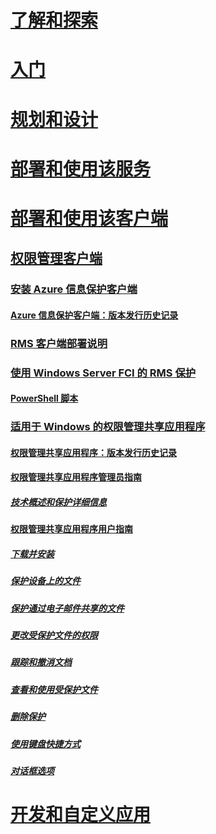# [了解和探索](/information-protection/understand-explore/what-is-information-protection)
# [入门](/information-protection/get-started/requirements-azure-rms)
# [规划和设计](/information-protection/plan-design/deployment-roadmap)
# [部署和使用该服务](/information-protection/deploy-use/activate-service)
# [部署和使用该客户端](use-client.md)
## [权限管理客户端](use-client.md)
### [安装 Azure 信息保护客户端](info-protect-client.md)
#### [Azure 信息保护客户端：版本发行历史记录](client-version-release-history.md)
### [RMS 客户端部署说明](client-deployment-notes.md)
### [使用 Windows Server FCI 的 RMS 保护](configure-fci.md)
#### [PowerShell 脚本](fci-script.md)
### [适用于 Windows 的权限管理共享应用程序](sharing-app-windows.md)
#### [权限管理共享应用程序：版本发行历史记录](sharing-app-version-release-history.md)
#### [权限管理共享应用程序管理员指南](sharing-app-admin-guide.md)
##### [技术概述和保护详细信息](sharing-app-admin-guide-technical.md)
#### [权限管理共享应用程序用户指南](sharing-app-user-guide.md)
##### [下载并安装](install-sharing-app.md)
##### [保护设备上的文件](sharing-app-protect-in-place.md)
##### [保护通过电子邮件共享的文件](sharing-app-protect-by-email.md)
##### [更改受保护文件的权限](sharing-app-reprotect-files.md)
##### [跟踪和撤消文档](sharing-app-track-revoke.md)
##### [查看和使用受保护文件](sharing-app-view-use-files.md)
##### [删除保护](sharing-app-remove-protection.md)
##### [使用键盘快捷方式](sharing-app-keyboard-shortcuts.md)
##### [对话框选项](sharing-app-dialog-box.md)
# [开发和自定义应用](/information-protection/develop/developers-guide)


<!--HONumber=Oct16_HO4-->


